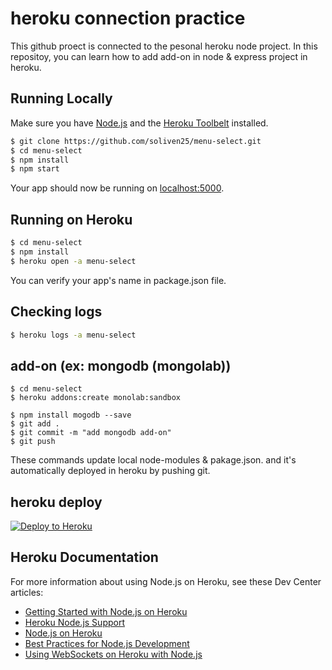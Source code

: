 # heroku connection practice

This github proect is connected to the pesonal heroku node project.
In this repositoy, you can learn how to add add-on in node & express project in heroku.

## Running Locally

Make sure you have [Node.js](http://nodejs.org/) and the [Heroku Toolbelt](https://toolbelt.heroku.com/) installed.

```sh
$ git clone https://github.com/soliven25/menu-select.git
$ cd menu-select
$ npm install
$ npm start
```

Your app should now be running on [localhost:5000](http://localhost:5000/).

## Running on Heroku

```sh
$ cd menu-select
$ npm install
$ heroku open -a menu-select
```

You can verify your app's name in package.json file.

## Checking logs

```sh
$ heroku logs -a menu-select
```

## add-on (ex: mongodb (mongolab))

```
$ cd menu-select
$ heroku addons:create monolab:sandbox

$ npm install mogodb --save
$ git add .
$ git commit -m "add mongodb add-on"
$ git push
```
These commands update local node-modules & pakage.json. and it's automatically deployed in heroku by pushing git.

## heroku deploy

[![Deploy to Heroku](https://www.herokucdn.com/deploy/button.png)](https://heroku.com/deploy)

## Heroku Documentation

For more information about using Node.js on Heroku, see these Dev Center articles:

- [Getting Started with Node.js on Heroku](https://devcenter.heroku.com/articles/getting-started-with-nodejs)
- [Heroku Node.js Support](https://devcenter.heroku.com/articles/nodejs-support)
- [Node.js on Heroku](https://devcenter.heroku.com/categories/nodejs)
- [Best Practices for Node.js Development](https://devcenter.heroku.com/articles/node-best-practices)
- [Using WebSockets on Heroku with Node.js](https://devcenter.heroku.com/articles/node-websockets)
